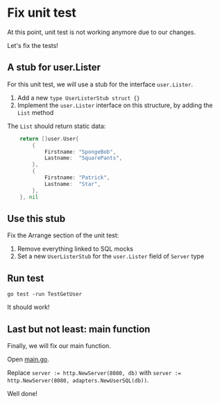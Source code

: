 # Fix unit test

At this point, unit test is not working anymore due to our changes.

Let's fix the tests!

## A stub for user.Lister

For this unit test, we will use a stub for the interface `user.Lister`.

1. Add a new `type UserListerStub struct {}`
2. Implement the `user.Lister` interface on this structure, by adding the `List` method

The `List` should return static data:

```go
    return []user.User{
		{
			Firstname: "SpongeBob",
			Lastname:  "SquarePants",
		},
		{
			Firstname: "Patrick",
			Lastname:  "Star",
		},
	}, nil
```

## Use this stub

Fix the Arrange section of the unit test:

1. Remove everything linked to SQL mocks
2. Set a new `UserListerStub` for the `user.Lister` field of `Server` type

## Run test

```
go test -run TestGetUser
```

It should work!

## Last but not least: main function

Finally, we will fix our main function.

Open [main.go](./cmd/api/main.go).

Replace `server := http.NewServer(8080, db)` with `server := http.NewServer(8080, adapters.NewUserSQL(db))`.

Well done!